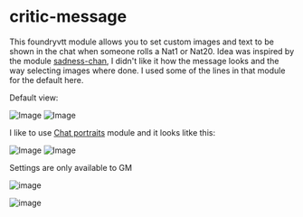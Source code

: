 # critic-message

This foundryvtt module allows you to set custom images and text to be shown in the chat when someone rolls a Nat1 or Nat20. Idea was inspired by the module [sadness-chan](https://foundryvtt.com/packages/sadness-chan), I didn't like it how the message looks and the way selecting images where done. I used some of the lines in that module for the default here. 

Default view:

![Image](https://github.com/Yosoy-Ed/critic-message/assets/19942461/6d494dfe-8b5d-4c9d-8530-2e2a942f0c4f )
![Image](https://github.com/Yosoy-Ed/critic-message/assets/19942461/bc8b3206-d9e4-48e7-927a-a7d9fd927645)


I like to use [Chat portraits](https://foundryvtt.com/packages/chat-portrait ) module and it looks litke this:



![Image](https://github.com/Yosoy-Ed/critic-message/assets/19942461/8168b214-7685-404c-b1f5-de038be5273f)
![Image](https://github.com/Yosoy-Ed/critic-message/assets/19942461/610367f4-9108-4e72-b2d4-e31b93d45523)


Settings are only available to GM

![image](https://github.com/Yosoy-Ed/critic-message/assets/19942461/f86649cd-8a81-4ab4-a163-b24e879d8a9b)

![image](https://github.com/Yosoy-Ed/critic-message/assets/19942461/d5fb3647-0a71-44ab-83c6-769f085c4d52)






